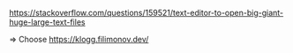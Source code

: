 https://stackoverflow.com/questions/159521/text-editor-to-open-big-giant-huge-large-text-files

=> Choose https://klogg.filimonov.dev/

